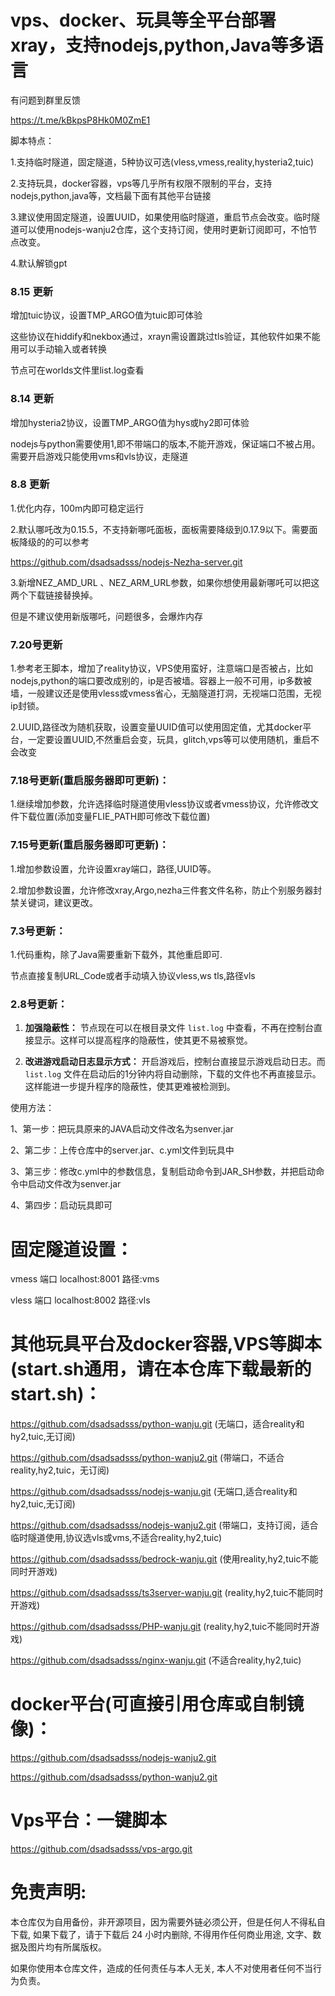 # vps、docker、玩具等全平台部署xray，支持nodejs,python,Java等多语言

有问题到群里反馈

https://t.me/kBkpsP8Hk0M0ZmE1

脚本特点：

1.支持临时隧道，固定隧道，5种协议可选(vless,vmess,reality,hysteria2,tuic)

2.支持玩具，docker容器，vps等几乎所有权限不限制的平台，支持nodejs,python,java等，文档最下面有其他平台链接

3.建议使用固定隧道，设置UUID，如果使用临时隧道，重启节点会改变。临时隧道可以使用nodejs-wanju2仓库，这个支持订阅，使用时更新订阅即可，不怕节点改变。

4.默认解锁gpt
### 8.15 更新

增加tuic协议，设置TMP_ARGO值为tuic即可体验

这些协议在hiddify和nekbox通过，xrayn需设置跳过tls验证，其他软件如果不能用可以手动输入或者转换

节点可在worlds文件里list.log查看


### 8.14 更新

增加hysteria2协议，设置TMP_ARGO值为hys或hy2即可体验

nodejs与python需要使用1,即不带端口的版本,不能开游戏，保证端口不被占用。需要开启游戏只能使用vms和vls协议，走隧道

### 8.8 更新

1.优化内存，100m内即可稳定运行

2.默认哪吒改为0.15.5，不支持新哪吒面板，面板需要降级到0.17.9以下。需要面板降级的的可以参考

https://github.com/dsadsadsss/nodejs-Nezha-server.git

3.新增NEZ_AMD_URL 、NEZ_ARM_URL参数，如果你想使用最新哪吒可以把这两个下载链接替换掉。

但是不建议使用新版哪吒，问题很多，会爆炸内存

### 7.20号更新

1.参考老王脚本，增加了reality协议，VPS使用蛮好，注意端口是否被占，比如nodejs,python的端口要改成别的，ip是否被墙。容器上一般不可用，ip多数被墙，一般建议还是使用vless或vmess省心，无脑隧道打洞，无视端口范围，无视ip封锁。

2.UUID,路径改为随机获取，设置变量UUID值可以使用固定值，尤其docker平台，一定要设置UUID,不然重启会变，玩具，glitch,vps等可以使用随机，重启不会改变

### 7.18号更新(重启服务器即可更新)：

1.继续增加参数，允许选择临时隧道使用vless协议或者vmess协议，允许修改文件下载位置(添加变量FLIE_PATH即可修改下载位置)

### 7.15号更新(重启服务器即可更新)：

1.增加参数设置，允许设置xray端口，路径,UUID等。

2.增加参数设置，允许修改xray,Argo,nezha三件套文件名称，防止个别服务器封禁关键词，建议更改。

### 7.3号更新：

1.代码重构，除了Java需要重新下载外，其他重启即可.

节点直接复制URL_Code或者手动填入协议vless,ws tls,路径vls

### 2.8号更新：

1. **加强隐蔽性：** 节点现在可以在根目录文件 `list.log` 中查看，不再在控制台直接显示。这样可以提高程序的隐蔽性，使其更不易被察觉。

2. **改进游戏启动日志显示方式：** 开启游戏后，控制台直接显示游戏启动日志。而 `list.log` 文件在启动后的1分钟内将自动删除，下载的文件也不再直接显示。这样能进一步提升程序的隐蔽性，使其更难被检测到。


使用方法：

1、第一步：把玩具原来的JAVA启动文件改名为senver.jar

2、第二步：上传仓库中的server.jar、c.yml文件到玩具中

3、第三步：修改c.yml中的参数信息，复制启动命令到JAR_SH参数，并把启动命令中启动文件改为senver.jar

4、第四步：启动玩具即可


# 固定隧道设置：

vmess 端口  localhost:8001 路径:vms

vless 端口  localhost:8002 路径:vls


# 其他玩具平台及docker容器,VPS等脚本(start.sh通用，请在本仓库下载最新的start.sh)：

https://github.com/dsadsadsss/python-wanju.git (无端口，适合reality和hy2,tuic,无订阅)

https://github.com/dsadsadsss/python-wanju2.git (带端口，不适合reality,hy2,tuic，无订阅)

https://github.com/dsadsadsss/nodejs-wanju.git  (无端口,适合reality和hy2,tuic,无订阅)

https://github.com/dsadsadsss/nodejs-wanju2.git  (带端口，支持订阅，适合临时隧道使用,协议选vls或vms,不适合reality,hy2,tuic)

https://github.com/dsadsadsss/bedrock-wanju.git (使用reality,hy2,tuic不能同时开游戏)

https://github.com/dsadsadsss/ts3server-wanju.git  (reality,hy2,tuic不能同时开游戏)

https://github.com/dsadsadsss/PHP-wanju.git (reality,hy2,tuic不能同时开游戏)

https://github.com/dsadsadsss/nginx-wanju.git (不适合reality,hy2,tuic)

# docker平台(可直接引用仓库或自制镜像)：

https://github.com/dsadsadsss/nodejs-wanju2.git

https://github.com/dsadsadsss/python-wanju2.git

# Vps平台：一键脚本

https://github.com/dsadsadsss/vps-argo.git

# 免责声明:

本仓库仅为自用备份，非开源项目，因为需要外链必须公开，但是任何人不得私自下载, 如果下载了，请于下载后 24 小时内删除, 不得用作任何商业用途, 文字、数据及图片均有所属版权。 

如果你使用本仓库文件，造成的任何责任与本人无关, 本人不对使用者任何不当行为负责。
